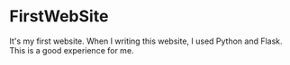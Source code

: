 # FirstWebSite
It's my first website. When I writing this website, I used Python and Flask. This is a good experience for me. 
